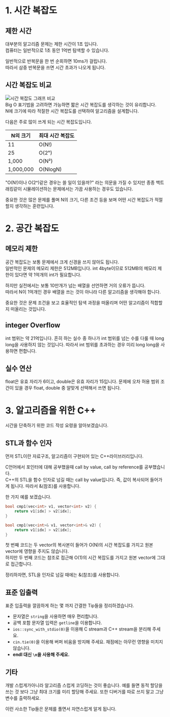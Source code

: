 # 1. 시간 복잡도

## 제한 시간
대부분의 알고리즘 문제는 제한 시간이 1초 입니다.  
컴퓨터는 일반적으로 1초 동안 1억번 탐색할 수 있습니다. 

일반적으로 반복문을 한 번 순회하면 10ms가 걸립니다.  
따라서 삼중 반복문을 쓰면 시간 초과가 나오게 됩니다.

## 시간 복잡도 비교
![시간 복잡도 그래프 비교]("./1주차/images/bigo.png")   
Big O 표기법을 고려하면 가능하면 짧은 시간 복잡도를 생각하는 것이 유리합니다.  
N에 크기에 따라 적절한 시간 복잡도를 선택하여 알고리즘을 설계합니다.

다음은 주로 많이 쓰게 되는 시간 복잡도입니다.

| N의 크기 | 최대 시간 복잡도 |   
|---|--   
11 | O(N!)
25 | O(2ⁿ)  
1,000 | O(N²)
1,000,000 | O(NlogN)

"O(N!)이나 O(2ⁿ)같은 경우는 쓸 일이 있을까?" 라는 의문을 가질 수 있지만 종종 백트래킹같이 시뮬레이션하는 문제에서는 가끔 사용하는 경우도 있습니다.  

중요한 것은 많은 문제를 풀며 N의 크기, 다른 조건 등을 보며 어떤 시간 복잡도가 적절할지 생각하는 훈련입니다.

# 2. 공간 복잡도
## 메모리 제한
공간 복잡도는 보통 문제에서 크게 신경을 쓰지 않아도 됩니다.  
일반적인 문제의 메모리 제한은 512MB입니다.
int 4byte이므로 512MB의 메모리 제한이 있다면 약 1억개의 int가 필요합니다.  

하지만 실전에서는 보통 10만개가 넘는 배열을 선언하면 거의 오류가 뜹니다.  
따라서 N이 1억개인 경우 배열을 쓰는 것이 아니라 다른 알고리즘을 생각해야 합니다.  

중요한 것은 문제 조건을 보고 효율적인 탐색 과정을 떠올리며 어떤 알고리즘이 적합할지 떠올리는 것입니다.

## integer Overflow
int 범위는 약 21억입니다. 흔히 하는 실수 중 하나가 int 범위를 넘는 수를 다룰 때 long long을 사용하지 않는 것입니다. 따라서 int 범위를 초과하는 경우 미리 long long을 사용하면 편합니다.

## 실수 연산
float은 유효 자리가 6이고, double은 유효 자리가 15입니다. 문제에 오차 허용 범위 조건이 있을 경우 float, double 중 알맞게 선택해서 쓰면 됩니다.

# 3. 알고리즘을 위한 C++
시간을 단축하기 위한 코드 작성 요령을 알아보겠습니다.
## STL과 함수 인자
먼저 STL이란 자료구조, 알고리즘이 구현되어 있는 C++라이브러리입니다.  

C언어에서 포인터에 대해 공부했을때 call by value, call by reference를 공부했습니다.  
C++의 STL을 함수 인자로 넘길 때는 call by value입니다. 즉, 값이 복사되어 들어가게 됩니다. 따라서 &(참조)를 사용합니다.  

한 가지 예를 보겠습니다.
```C++
bool cmp1(vec<int> v1, vector<int> v2) {
    return v1[idx] > v2[idx];
}
```
```C++
bool cmp1(vec<int>& v1, vector<int>& v2) {
    return v1[idx] > v2[idx];
}
```

첫 번째 코드는 두 vector의 복사본이 들어가 O(N)의 시간 복잡도를 가지고 원본 vector에 영향을 주지도 않습니다.  
하지만 두 번째 코드는 참조로 접근해 O(1)의 시간 복잡도를 가지고 원본 vector에 그대로 접근합니다.  

정리하자면, STL을 인자로 넘길 때에는 &(참조)를 사용합니다.

## 표준 입출력
표준 입출력을 깔끔하게 하는 몇 까지 간결한 Tip들을 정리하겠습니다.  

- 문자열은 `string`을  사용하면 매우 편리합니다.
- 공백 포함 문자열 입력은 `getline`을 이용합니다.
- `ios::sync_with_stdio(0)`을 이용해 C stream과 C++ stream을 분리해 주세요.
- `cin.tie(0)`을 이용해 버퍼 비움을 방지해 주세요. 채점에는 아무런 영향을 미치지 않습니다.
- **endl 대신 `\n`을 사용해 주세요.**

## 기타
개발 스럽게가아니라 알고리즘 스럽게 코딩하는 것이 좋습니다. 예를 들면 동적 할당을 쓰는 것 보다 그냥 최대 크기를 미리 할당해 주세요. 또한 디버거를 따로 쓰지 말고 그냥 변수를 출력하세요.  

 이런 사소한 Tip들은 문제를 풀면서 자연스럽게 알게 됩니다.

